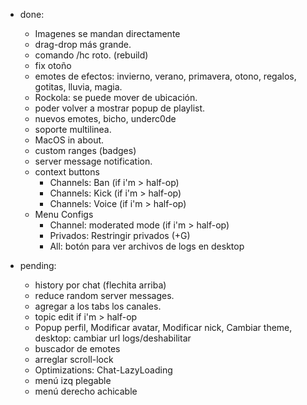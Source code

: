 * done:
    - Imagenes se mandan directamente
    - drag-drop más grande.
    - comando /hc roto. (rebuild)
    - fix otoño
    - emotes de efectos: invierno, verano, primavera, otono, regalos, gotitas, lluvia, magia.
    - Rockola: se puede mover de ubicación.
    - poder volver a mostrar popup de playlist.
    - nuevos emotes, bicho, underc0de
    - soporte multilinea.
    - MacOS in about.
    - custom ranges (badges)
    - server message notification.
    - context buttons
      * Channels: Ban (if i'm > half-op)
      * Channels: Kick (if i'm > half-op)
      * Channels: Voice (if i'm > half-op)
    - Menu Configs
      * Channel: moderated mode (if i'm > half-op)
      * Privados: Restringir privados (+G)
      * All: botón para ver archivos de logs en desktop
      
* pending:
    - history por chat (flechita arriba)
    - reduce random server messages.
    - agregar a los tabs los canales.
    - topic edit if i'm > half-op
    - Popup perfil, Modificar avatar, Modificar nick, Cambiar theme, desktop: cambiar url logs/deshabilitar
    - buscador de emotes
    - arreglar scroll-lock
    - Optimizations: Chat-LazyLoading
    - menú izq plegable
    - menú derecho achicable
